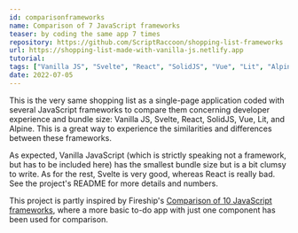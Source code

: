 ```yaml
---
id: comparisonframeworks
name: Comparison of 7 JavaScript frameworks
teaser: by coding the same app 7 times
repository: https://github.com/ScriptRaccoon/shopping-list-frameworks
url: https://shopping-list-made-with-vanilla-js.netlify.app
tutorial:
tags: ["Vanilla JS", "Svelte", "React", "SolidJS", "Vue", "Lit", "Alpine"]
date: 2022-07-05
---
```


This is the very same shopping list as a single-page application coded with several JavaScript frameworks to compare them concerning developer experience and bundle size: Vanilla JS, Svelte, React, SolidJS, Vue, Lit, and Alpine. This is a great way to experience the similarities and differences between these frameworks.

As expected, Vanilla JavaScript (which is strictly speaking not a framework, but has to be included here) has the smallest bundle size but is a bit clumsy to write. As for the rest, Svelte is very good, whereas React is really bad. See the project's README for more details and numbers.

This project is partly inspired by Fireship's [Comparison of 10 JavaScript frameworks](https://github.com/fireship-io/10-javascript-frameworks), where a more basic to-do app with just one component has been used for comparison.
